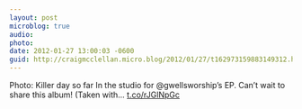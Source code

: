 ```yaml
---
layout: post
microblog: true
audio: 
photo: 
date: 2012-01-27 13:00:03 -0600
guid: http://craigmcclellan.micro.blog/2012/01/27/t162973159883149312.html
---
```

Photo: Killer day so far In the studio for @gwellsworship’s EP. Can’t wait to share this album! (Taken with... [t.co/rJGlNpGc](http://t.co/rJGlNpGc)
